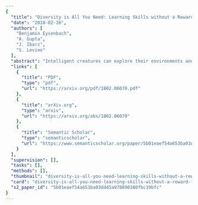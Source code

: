 ```yaml
---
{
  "title": "Diversity is All You Need: Learning Skills without a Reward Function",
  "date": "2018-02-16",
  "authors": [
    "Benjamin Eysenbach",
    "A. Gupta",
    "J. Ibarz",
    "S. Levine"
  ],
  "abstract": "Intelligent creatures can explore their environments and learn useful skills without supervision. In this paper, we propose DIAYN (\"Diversity is All You Need\"), a method for learning useful skills without a reward function. Our proposed method learns skills by maximizing an information theoretic objective using a maximum entropy policy. On a variety of simulated robotic tasks, we show that this simple objective results in the unsupervised emergence of diverse skills, such as walking and jumping. In a number of reinforcement learning benchmark environments, our method is able to learn a skill that solves the benchmark task despite never receiving the true task reward. In these environments, some of the learned skills correspond to solving the task, and each skill that solves the task does so in a distinct manner. Our results suggest that unsupervised discovery of skills can serve as an effective pretraining mechanism for overcoming challenges of exploration and data efficiency in reinforcement learning",
  "links": [
    {
      "title": "PDF",
      "type": "pdf",
      "url": "https://arxiv.org/pdf/1802.06070.pdf"
    },
    {
      "title": "arXiv.org",
      "type": "arxiv",
      "url": "https://arxiv.org/abs/1802.06070"
    },
    {
      "title": "Semantic Scholar",
      "type": "semanticscholar",
      "url": "https://www.semanticscholar.org/paper/5b01eaef54a653ba03ddd5a978690380fbc19bfc"
    }
  ],
  "supervision": [],
  "tasks": [],
  "methods": [],
  "thumbnail": "diversity-is-all-you-need-learning-skills-without-a-reward-function-thumb.jpg",
  "card": "diversity-is-all-you-need-learning-skills-without-a-reward-function-card.jpg",
  "s2_paper_id": "5b01eaef54a653ba03ddd5a978690380fbc19bfc"
}
---
```


